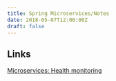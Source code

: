 ```yaml
---
title: Spring Microservices/Notes
date: 2018-05-07T12:00:00Z
draft: false
---
```

## Links
[Microservices: Health monitoring](https://vaadin.com/blog/microservices-health-monitoring)  


